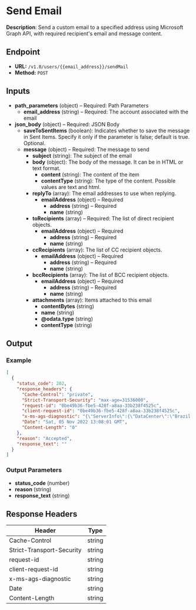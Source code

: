 # Send Email

**Description**: Send a custom email to a specified address using Microsoft Graph API, with required recipient's email and message content.

## Endpoint

- **URL:** `/v1.0/users/{{email_address}}/sendMail`
- **Method:** `POST`
## Inputs

- **path_parameters** (object) – Required: Path Parameters
  - **email_address** (string) – Required: The account associated with the email
- **json_body** (object) – Required: JSON Body
  - **saveToSentItems** (boolean): Indicates whether to save the message in Sent Items. Specify it only if the parameter is false; default is true. Optional.
  - **message** (object) – Required: The message to send
    - **subject** (string): The subject of the email
    - **body** (object): The body of the message. It can be in HTML or text format.
      - **content** (string): The content of the item
      - **contentType** (string): The type of the content. Possible values are text and html.
    - **replyTo** (array): The email addresses to use when replying.
      - **emailAddress** (object) – Required
        - **address** (string) – Required
        - **name** (string)
    - **toRecipients** (array) – Required: The list of direct recipient objects.
      - **emailAddress** (object) – Required
        - **address** (string) – Required
        - **name** (string)
    - **ccRecipients** (array): The list of CC recipient objects.
      - **emailAddress** (object) – Required
        - **address** (string) – Required
        - **name** (string)
    - **bccRecipients** (array): The list of BCC recipient objects.
      - **emailAddress** (object) – Required
        - **address** (string) – Required
        - **name** (string)
    - **attachments** (array): Items attached to this email
      - **contentBytes** (string)
      - **name** (string)
      - **@odata.type** (string)
      - **contentType** (string)
## Output

### Example

```json
[
  {
    "status_code": 202,
    "response_headers": {
      "Cache-Control": "private",
      "Strict-Transport-Security": "max-age=31536000",
      "request-id": "0be49b36-fbe5-428f-a8aa-33b238f4525c",
      "client-request-id": "0be49b36-fbe5-428f-a8aa-33b238f4525c",
      "x-ms-ags-diagnostic": "{\"ServerInfo\":{\"DataCenter\":\"Brazil South\",\"Slice\":\"E\",\"Ring\":\"3\",\"ScaleUnit\":\"000\",\"RoleInstance\":\"CP1PEPF00002F05\"}}",
      "Date": "Sat, 05 Nov 2022 13:08:01 GMT",
      "Content-Length": "0"
    },
    "reason": "Accepted",
    "response_text": ""
  }
]
```
### Output Parameters

- **status_code** (number)
- **reason** (string)
- **response_text** (string)
## Response Headers

| Header | Type |
|--------|------|
| Cache-Control | string |
| Strict-Transport-Security | string |
| request-id | string |
| client-request-id | string |
| x-ms-ags-diagnostic | string |
| Date | string |
| Content-Length | string |